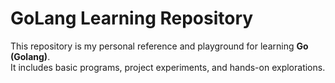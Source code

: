# GoLang Learning Repository

This repository is my personal reference and playground for learning **Go (Golang)**.  
It includes basic programs, project experiments, and hands-on explorations. 